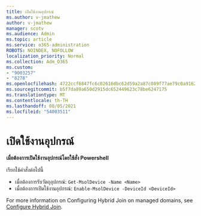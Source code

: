 ```yaml
---
title: เปิดใช้งานอุปกรณ์
ms.author: v-jmathew
author: v-jmathew
manager: scotv
ms.audience: Admin
ms.topic: article
ms.service: o365-administration
ROBOTS: NOINDEX, NOFOLLOW
localization_priority: Normal
ms.collection: Adm_O365
ms.custom:
- "9003257"
- "8278"
ms.openlocfilehash: 4722ccf6847fc6c02616dbc62d59a2a87c089f77ae79c0a916211af6c5f2a6d0
ms.sourcegitcommit: b5f7da89a650d2915dc652449623c78be6247175
ms.translationtype: MT
ms.contentlocale: th-TH
ms.lasthandoff: 08/05/2021
ms.locfileid: "54003511"
---
```

# <a name="enable-device"></a>เปิดใช้งานอุปกรณ์

**เมื่อต้องการเปิดใช้งานอุปกรณ์โดยใช้สั่ง Powershell**

เรียกใช้คำสั่งต่อไปนี้

- เมื่อต้องการรับวัตถุอุปกรณ์: `Get-MsolDevice -Name <Name>`
- เมื่อต้องการเปิดใช้งานอุปกรณ์: `Enable-MsolDevice -DeviceId <DeviceId>`

For more information on Configuring Hybrid Join on managed domains, see [Configure Hybrid Join](https://docs.microsoft.com/azure/active-directory/devices/hybrid-azuread-join-managed-domains).
